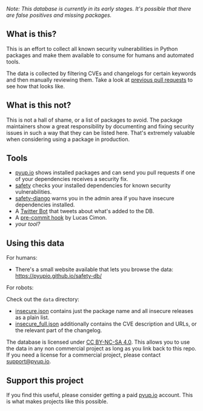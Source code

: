 *Note: This database is currently in its early stages. It's possible that there are false positives and missing packages.*

## What is this?

This is an effort to collect all known security vulnerabilities in Python packages and make them available to consume for humans and automated tools.

The data is collected by filtering CVEs and changelogs for certain keywords and then manually reviewing them. Take a look at [previous pull requests](https://github.com/pyupio/safety-db/pulls) to see how that looks like.

## What is this not?

This is not a hall of shame, or a list of packages to avoid. The package maintainers show a great responsibility by documenting and fixing security issues in such a way that they can be listed here. That's extremely valuable when considering using a package in production.

## Tools

- [pyup.io](https://pyup.io) shows installed packages and can send you pull requests if one of your dependencies receives a security fix.
- [safety](https://github.com/pyupio/safety) checks your installed dependencies for known security vulnerabilities.
- [safety-django](https://github.com/pyupio/safety-django) warns you in the admin area if you have insecure dependencies installed.
- A [Twitter Bot](https://twitter.com/python_safety) that tweets about what's added to the DB.
- A [pre-commit hook](https://github.com/Lucas-C/pre-commit-hooks-safety) by Lucas Cimon.
- *your tool?*

## Using this data

For humans:

- There's a small website available that lets you browse the data: https://pyupio.github.io/safety-db/

For robots:

Check out the `data` directory:

- [insecure.json](https://github.com/pyupio/safety-db/blob/master/data/insecure.json) contains just the package name and all insecure releases as a plain list.
- [insecure_full.json](https://github.com/pyupio/safety-db/blob/master/data/insecure_full.json) additionally contains the CVE description and URLs, or the relevant part of the changelog.

The database is licensed under [CC BY-NC-SA 4.0](https://creativecommons.org/licenses/by-nc-sa/4.0/). This allows you to use the data in any non commercial project as long as you link back to this repo. If you need a license for a commercial project, please contact support@pyup.io.

## Support this project

If you find this useful, please consider getting a paid [pyup.io](https://pyup.io) account. This is what makes projects like this possible.
